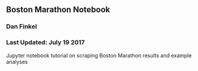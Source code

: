 ## Boston Marathon Notebook
### Dan Finkel
### Last Updated: July 19 2017
Jupyter notebook tutorial on scraping 
Boston Marathon results and example analyses

